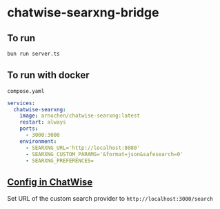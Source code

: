 # chatwise-searxng-bridge

## To run

```bash
bun run server.ts
```

## To run with docker

`compose.yaml`

```yaml
services:
  chatwise-searxng:
    image: arnochen/chatwise-searxng:latest
    restart: always
    ports:
      - 3000:3000
    environment:
      - SEARXNG_URL='http://localhost:8080'
      - SEARXNG_CUSTOM_PARAMS='&format=json&safesearch=0'
      - SEARXNG_PREFERENCES=
```

## [Config in ChatWise](https://docs.chatwise.app/web-search.html#search-provider)

Set URL of the custom search provider to `http://localhost:3000/search`
